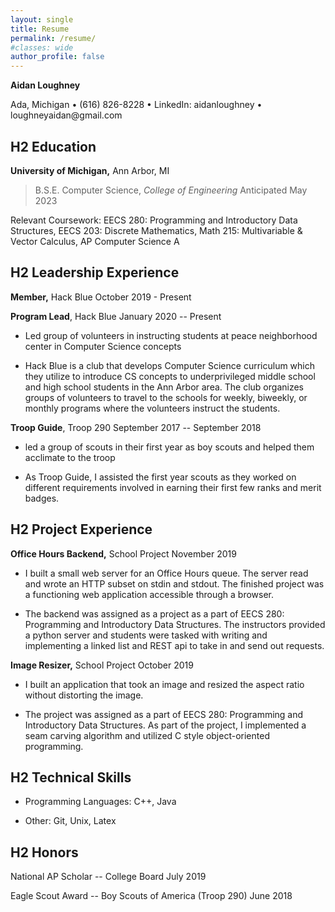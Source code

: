 ```yaml
---
layout: single
title: Resume
permalink: /resume/
#classes: wide
author_profile: false
---
```

**Aidan Loughney**

Ada, Michigan • (616) 826-8228 • LinkedIn: aidanloughney •
loughneyaidan\@gmail.com

## H2 Education

**University of Michigan,** Ann Arbor, MI

> B.S.E. Computer Science, *College of Engineering* Anticipated May 2023

Relevant Coursework: EECS 280: Programming and Introductory Data
Structures, EECS 203: Discrete Mathematics, Math 215: Multivariable &
Vector Calculus, AP Computer Science A

## H2 Leadership Experience

**Member,** Hack Blue October 2019 - Present

**Program Lead**, Hack Blue January 2020 -- Present

-   Led group of volunteers in instructing students at peace
    neighborhood center in Computer Science concepts

-   Hack Blue is a club that develops Computer Science curriculum which
    they utilize to introduce CS concepts to underprivileged middle
    school and high school students in the Ann Arbor area. The club
    organizes groups of volunteers to travel to the schools for weekly,
    biweekly, or monthly programs where the volunteers instruct the
    students.

**Troop Guide**, Troop 290 September 2017 -- September 2018

-   led a group of scouts in their first year as boy scouts and helped
    them acclimate to the troop

-   As Troop Guide, I assisted the first year scouts as they worked on
    different requirements involved in earning their first few ranks and
    merit badges.

## H2 Project Experience

**Office Hours Backend,** School Project November 2019

-   I built a small web server for an Office Hours queue. The server
    read and wrote an HTTP subset on stdin and stdout. The finished
    project was a functioning web application accessible through a
    browser.

-   The backend was assigned as a project as a part of EECS 280:
    Programming and Introductory Data Structures. The instructors
    provided a python server and students were tasked with writing and
    implementing a linked list and REST api to take in and send out
    requests.

**Image Resizer,** School Project October 2019

-   I built an application that took an image and resized the aspect
    ratio without distorting the image.

-   The project was assigned as a part of EECS 280: Programming and
    Introductory Data Structures. As part of the project, I implemented
    a seam carving algorithm and utilized C style object-oriented
    programming.

## H2 Technical Skills

-   Programming Languages: C++, Java

-   Other: Git, Unix, Latex

## H2 Honors

National AP Scholar -- College Board July 2019

Eagle Scout Award -- Boy Scouts of America (Troop 290) June 2018
